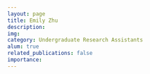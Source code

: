 ```yaml
---
layout: page
title: Emily Zhu
description:
img:
category: Undergraduate Research Assistants
alum: true
related_publications: false
importance:
---
```

